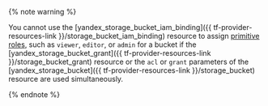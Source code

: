 {% note warning %}

You cannot use the [yandex_storage_bucket_iam_binding]({{ tf-provider-resources-link }}/storage_bucket_iam_binding) resource to assign [primitive roles](../../storage/security/index.md#primitive-roles), such as `viewer`, `editor`, or `admin` for a bucket if the [yandex_storage_bucket_grant]({{ tf-provider-resources-link }}/storage_bucket_grant) resource or the `acl` or `grant` parameters of the [yandex_storage_bucket]({{ tf-provider-resources-link }}/storage_bucket) resource are used simultaneously.

{% endnote %}